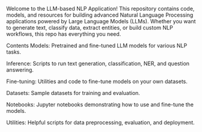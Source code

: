 Welcome to the LLM-based NLP Application! This repository contains code, models, and resources for building advanced Natural Language Processing applications powered by Large Language Models (LLMs). Whether you want to generate text, classify data, extract entities, or build custom NLP workflows, this repo has everything you need.

Contents
Models: Pretrained and fine-tuned LLM models for various NLP tasks.

Inference: Scripts to run text generation, classification, NER, and question answering.

Fine-tuning: Utilities and code to fine-tune models on your own datasets.

Datasets: Sample datasets for training and evaluation.

Notebooks: Jupyter notebooks demonstrating how to use and fine-tune the models.

Utilities: Helpful scripts for data preprocessing, evaluation, and deployment.

